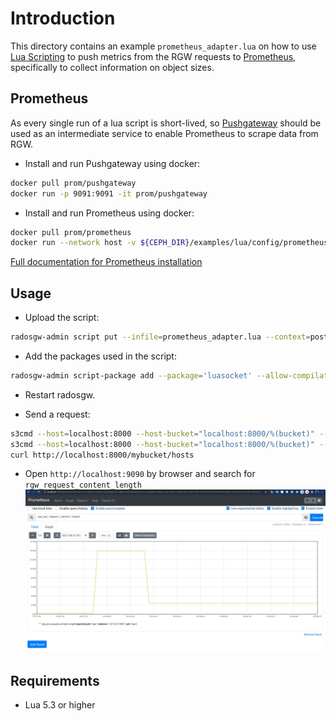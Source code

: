 # Introduction

This directory contains an example `prometheus_adapter.lua` on how to
use [Lua Scripting](https://docs.ceph.com/en/latest/radosgw/lua-scripting/)
to push metrics from the RGW requests to [Prometheus](https://prometheus.io/), 
specifically to collect information on object sizes.

## Prometheus

As every single run of a lua script is short-lived,
so [Pushgateway](https://github.com/prometheus/pushgateway)
should be used as an intermediate service to enable Prometheus to scrape data
from RGW.

* Install and run Pushgateway using docker:

```bash
docker pull prom/pushgateway
docker run -p 9091:9091 -it prom/pushgateway
```

* Install and run Prometheus using docker:

```bash
docker pull prom/prometheus
docker run --network host -v ${CEPH_DIR}/examples/lua/config/prometheus.yml:/etc/prometheus/prometheus.yml prom/prometheus
```

[Full documentation for Prometheus installation](https://prometheus.io/docs/prometheus/latest/installation/)

## Usage

* Upload the script:

```bash
radosgw-admin script put --infile=prometheus_adapter.lua --context=postRequest
```

* Add the packages used in the script:

```bash
radosgw-admin script-package add --package='luasocket' --allow-compilation
```

* Restart radosgw.

* Send a request:
```bash
s3cmd --host=localhost:8000 --host-bucket="localhost:8000/%(bucket)" --access_key=0555b35654ad1656d804 --secret_key=h7GhxuBLTrlhVUyxSPUKUV8r/2EI4ngqJxD7iBdBYLhwluN30JaT3Q== mb s3://mybucket
s3cmd --host=localhost:8000 --host-bucket="localhost:8000/%(bucket)" --access_key=0555b35654ad1656d804 --secret_key=h7GhxuBLTrlhVUyxSPUKUV8r/2EI4ngqJxD7iBdBYLhwluN30JaT3Q== put -P /etc/hosts s3://mybucket
curl http://localhost:8000/mybucket/hosts
```

* Open `http://localhost:9090` by browser and search for `rgw_request_content_length`
![](img/prometheus.png)

## Requirements
* Lua 5.3 or higher

